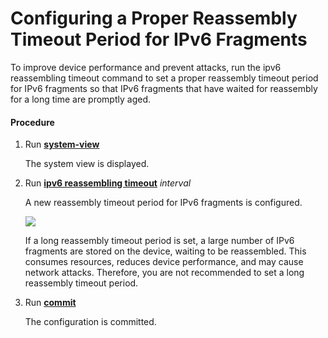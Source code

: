 Configuring a Proper Reassembly Timeout Period for IPv6 Fragments
=================================================================

To improve device performance and prevent attacks, run the ipv6 reassembling timeout command to set a proper reassembly timeout period for IPv6 fragments so that IPv6 fragments that have waited for reassembly for a long time are promptly aged.

#### Procedure

1. Run [**system-view**](cmdqueryname=system-view)
   
   
   
   The system view is displayed.
2. Run [**ipv6 reassembling timeout**](cmdqueryname=ipv6+reassembling+timeout) *interval*
   
   
   
   A new reassembly timeout period for IPv6 fragments is configured.
   
   ![](../../../../public_sys-resources/note_3.0-en-us.png) 
   
   If a long reassembly timeout period is set, a large number of IPv6 fragments are stored on the device, waiting to be reassembled. This consumes resources, reduces device performance, and may cause network attacks. Therefore, you are not recommended to set a long reassembly timeout period.
3. Run [**commit**](cmdqueryname=commit)
   
   
   
   The configuration is committed.